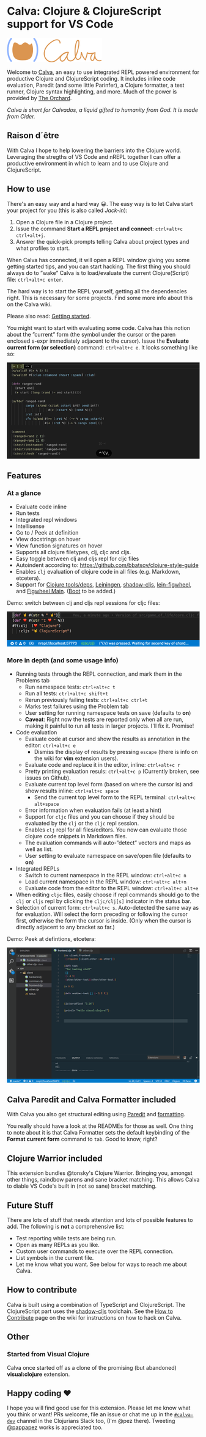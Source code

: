 # Calva: Clojure & ClojureScript support for VS Code

![Calva logo](/assets/calva-64h.png)

Welcome to [Calva](https://marketplace.visualstudio.com/items?itemName=cospaia.clojure4vscode), an easy to use integrated REPL powered environment for productive Clojure and ClojureScript coding. It includes inline code evaluation, Paredit (and some little Parinfer), a Clojure formatter, a test runner, Clojure syntax highlighting, and more. Much of the power is provided by [The Orchard](https://github.com/clojure-emacs/orchard).

*Calva is short for Calvados, a liquid gifted to humanity from God. It is made from Cider.*

## Raison d´être

With Calva I hope to help lowering the barriers into the Clojure world. Leveraging the stregths of VS Code and nREPL together I can offer a productive environment in which to learn and to use Clojure and ClojureScript.

## How to use

There's an easy way and a hard way 😀. The easy way is to let Calva start your project for you (this is also called *Jack-in*):

1. Open a Clojure file in a Clojure project.
1. Issue the command **Start a REPL project and connect**: `ctrl+alt+c ctrl+alt+j`.
1. Answer the quick-pick prompts telling Calva about project types and what profiles to start.

When Calva has connected, it will open a REPL window giving you some getting started tips, and you can start hacking. The first thing you should always do to ”wake” Calva is to load/evaluate the current Clojure(Script) file: `ctrl+alt+c enter`.

The hard way is to start the REPL yourself, getting all the dependencies right. This is necessary for some projects. Find some more info about this on the Calva wiki.

Please also read: [Getting started](https://github.com/BetterThanTomorrow/calva/wiki/Getting-Started). 

You might want to start with evaluating some code. Calva has this notion about the ”current” form (the symbol under the cursor or the paren enclosed s-expr immediately adjacent to the cursor). Issue the **Evaluate current form (or selection)** command: `ctrl+alt+c e`. It looks something like so:

![Annotate clojure code evaluation!](assets/howto/evaluate.gif)

## Features

### At a glance
- Evaluate code inline
- Run tests
- Integrated repl windows
- Intellisense
- Go to / Peek at definition
- View docstrings on hover
- View function signatures on hover
- Supports all clojure filetypes, clj, cljc and cljs.
- Easy toggle between clj and cljs repl for cljc files
- Autoindent according to: https://github.com/bbatsov/clojure-style-guide
- Enables `clj` evaluation of clojure code in all files (e.g. Markdown, etcetera).
- Support for [Clojure tools/deps](), [Leiningen](), [shadow-cljs](http://shadow-cljs.org), [lein-figwheel](), and [Figwheel Main](). ([Boot]() to be added.)

Demo: switch between clj and cljs repl sessions for cljc files:

![CLJC repl switching](/assets/howto/cljc-clj-cljs.gif)

### More in depth (and some usage info)
- Running tests through the REPL connection, and mark them in the Problems tab
  - Run namespace tests: `ctrl+alt+c t`
  - Run all tests: `ctrl+alt+c shift+t`
  - Rerun previously failing tests: `ctrl+alt+c ctrl+t`
  - Marks test failures using the Problem tab
  - User setting for running namespace tests on save (defaults to **on**)
  - **Caveat**: Right now the tests are reported only when all are run, making it painful to run all tests in larger projects. I'll fix it. Promise!
- Code evaluation
  - Evaluate code at cursor and show the results as annotation in the editor: `ctrl+alt+c e`
    - Dismiss the display of results by pressing `escape` (there is info on the wiki for **vim** extension users).
  - Evaluate code and replace it in the editor, inline: `ctrl+alt+c r`
  - Pretty printing evaluation resuls: `ctrl+alt+c p` (Currently broken, see issues on Github).
  - Evaluate current top level form (based on where the cursor is) and show results inline: `ctrl+alt+c space`
    - Send the current top level form to the REPL terminal: `ctrl+alt+c alt+space`
  - Error information when evaluation fails (at least a hint)
  - Support for `cljc` files and you can choose if they should be evaluated by the `clj` or the `cljc` repl session.
  - Enables `clj` repl for all files/editors. You now can evaluate those clojure code snippets in Markdown files.
  - The evaluation commands will auto-”detect” vectors and maps as well as list.
  - User setting to evaluate namespace on save/open file (defaults to **on**)
- Integrated REPLs
  - Switch to current namespace in the REPL window: `ctrl+alt+c n`
  - Load current namespace in the REPL window: `ctrl+alt+c alt+n`
  - Evaluate code from the editor to the REPL window: `ctrl+alt+c alt+e`
- When editing `cljc` files, easily choose if repl commands should go to the `clj` or `cljs` repl by clicking the `cljc/clj[s]` indicator in the status bar.
- Selection of current form: `ctrl+alt+c s`. Auto-detected the same way as for evaluation. Will select the form preceding or following the cursor first, otherwise the form the cursor is inside. (Only when the cursor is directly adjacent to any bracket so far.)

Demo: Peek at defintions, etcetera:

![Features](/assets/howto/features.gif)

## Calva Paredit and Calva Formatter included

With Calva you also get structural editing using [Paredit](/calva/calva-fmt/README.md) and [formatting](/calva/paredit/README.md).

You really should have a look at the READMEs for those as well. One thing to note about it is that Calva Formatter sets the default keybinding of the **Format current form** command to `tab`. Good to know, right?

## Clojure Warrior included

This extension bundles @tonsky's Clojure Warrior. Bringing you, amongst other things, raindbow parens and sane bracket matching. This allows Calva to diable VS Code's built in (not so sane) bracket matching.

## Future Stuff

There are lots of stuff that needs attention and lots of possible features to add. The following is **not** a comprehensive list:

* Test reporting while tests are being run.
* Open as many REPLs as you like.
* Custom user commands to execute over the REPL connection.
* List symbols in the current file.
* Let me know what you want. See below for ways to reach me about Calva.

## How to contribute

Calva is built using a combination of TypeScript and ClojureScript. The ClojureScript part uses the [shadow-cljs](http://shadow-cljs.org) toolchain. See the [How to Contribute](https://github.com/BetterThanTomorrow/calva/wiki/How-to-Contribute) page on the wiki for instructions on how to hack on Calva.

## Other

### Started from Visual Clojure

Calva once started off as a clone of the promising (but abandoned) **visual:clojure** extension.

## Happy coding ❤️

I hope you will find good use for this extension. Please let me know what you think or want! PRs welcome, file an issue or chat me up in the [`#calva-dev`](https://clojurians.slack.com/messages/calva-dev/) channel in the Clojurians Slack too, (I'm @pez there). Tweeting [@pappapez](https://twitter.com/pappapez) works is appreciated too.
